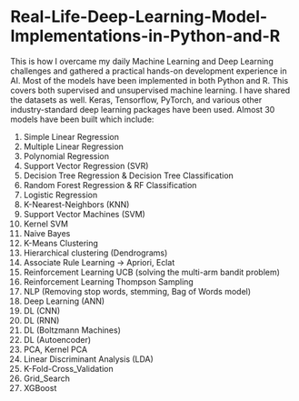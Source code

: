# Real-Life-Deep-Learning-Model-Implementations-in-Python-and-R
This is how I overcame my daily Machine Learning and Deep Learning challenges and gathered a practical
hands-on development experience in AI.
Most of the models have been implemented in both Python and R.
This covers both supervised and unsupervised machine learning. I have shared the datasets as well.
Keras, Tensorflow, PyTorch, and various other industry-standard deep learning packages have been used.
Almost 30 models have been built which include:
1. Simple Linear Regression
2. Multiple Linear Regression
3. Polynomial Regression
4. Support Vector Regression (SVR)
5. Decision Tree Regression & Decision Tree Classification
6. Random Forest Regression & RF Classification
7. Logistic Regression
8. K-Nearest-Neighbors (KNN)
9. Support Vector Machines (SVM)
10. Kernel SVM
11. Naive Bayes
12. K-Means Clustering
13. Hierarchical clustering (Dendrograms)
14. Associate Rule Learning -> Apriori, Eclat
15. Reinforcement Learning UCB (solving the multi-arm bandit problem)
16. Reinforcement Learning Thompson Sampling
17. NLP (Removing stop words, stemming, Bag of Words model)
18. Deep Learning (ANN)
19. DL (CNN)
20. DL (RNN)
21. DL (Boltzmann Machines)
22. DL (Autoencoder) 
23. PCA, Kernel PCA
24. Linear Discriminant Analysis (LDA)
25. K-Fold-Cross_Validation
26. Grid_Search
27. XGBoost
